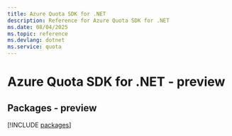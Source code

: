 ```yaml
---
title: Azure Quota SDK for .NET
description: Reference for Azure Quota SDK for .NET
ms.date: 08/04/2025
ms.topic: reference
ms.devlang: dotnet
ms.service: quota
---
```

# Azure Quota SDK for .NET - preview
## Packages - preview
[!INCLUDE [packages](quota-index.md)]